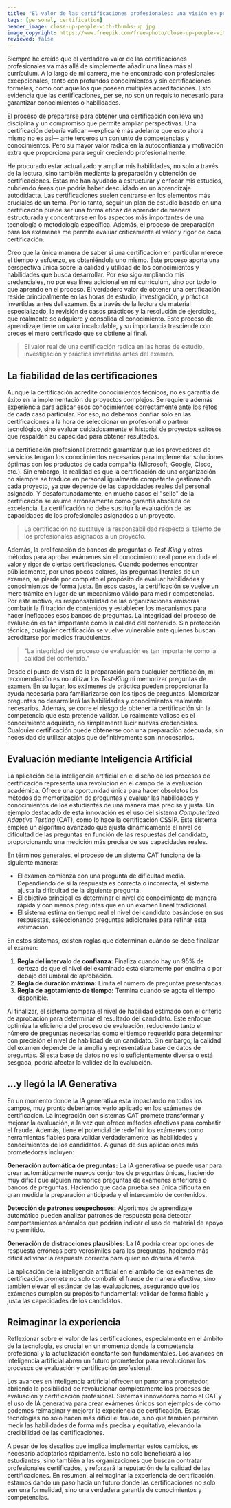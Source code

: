 ```yaml
---
title: "El valor de las certificaciones profesionales: una visión en perspectiva"
tags: [personal, certification]
header_image: close-up-people-with-thumbs-up.jpg
image_copyright: https://www.freepik.com/free-photo/close-up-people-with-thumbs-up_15501126.htm
reviewed: false
---
```

Siempre he creído que el verdadero valor de las certificaciones profesionales va más allá de simplemente añadir una línea más al currículum.<!-- excerpt-end --> A lo largo de mi carrera, me he encontrado con profesionales excepcionales, tanto con profundos conocimientos y sin certificaciones formales, como con aquellos que poseen múltiples acreditaciones. Esto evidencia que las certificaciones, per se, no son un requisito necesario para garantizar conocimientos o habilidades. 

El proceso de prepararse para obtener una certificación conlleva una disciplina y un compromiso que permite ampliar perspectivas. Una certificación debería validar ―explicaré más adelante que esto ahora mismo no es así― ante terceros un conjunto de competencias y conocimientos. Pero su mayor valor radica en la autoconfianza y motivación extra que proporciona para seguir creciendo profesionalmente.

He procurado estar actualizado y ampliar mis habilidades, no solo a través de la lectura, sino también mediante la preparación y obtención de certificaciones. Estas me han ayudado a estructurar y enfocar mis estudios, cubriendo áreas que podría haber descuidado en un aprendizaje autodidacta. Las certificaciones suelen centrarse en los elementos más cruciales de un tema. Por lo tanto, seguir un plan de estudio basado en una certificación puede ser una forma eficaz de aprender de manera estructurada y concentrarse en los aspectos más importantes de una tecnología o metodología específica. Además, el proceso de preparación para los exámenes me permite evaluar críticamente el valor y rigor de cada certificación. 

Creo que la única manera de saber si una certificación en particular merece el tiempo y esfuerzo, es obteniéndola uno mismo. Este proceso aporta una perspectiva única sobre la calidad y utilidad de los conocimientos y habilidades que busca desarrollar. Por eso sigo ampliando mis credenciales, no por esa línea adicional en mi currículum, sino por todo lo que aprendo en el proceso. El verdadero valor de obtener una certificación reside principalmente en las horas de estudio, investigación, y práctica invertidas antes del examen. Es a través de la lectura de material especializado, la revisión de casos prácticos y la resolución de ejercicios, que realmente se adquiere y consolida el conocimiento. Este proceso de aprendizaje tiene un valor incalculable, y su importancia trasciende con creces el mero certificado que se obtiene al final.

> El valor real de una certificación radica en las horas de estudio, investigación y práctica invertidas antes del examen.

## La fiabilidad de las certificaciones

Aunque la certificación acredite conocimientos técnicos, no es garantía de éxito en la implementación de proyectos complejos. Se requiere además experiencia para aplicar esos conocimientos correctamente ante los retos de cada caso particular. Por eso, no debemos confiar sólo en las certificaciones a la hora de seleccionar un profesional o partner tecnológico, sino evaluar cuidadosamente el historial de proyectos exitosos que respalden su capacidad para obtener resultados.

La certificación profesional pretende garantizar que los proveedores de servicios tengan los conocimientos necesarios para implementar soluciones óptimas con los productos de cada compañía (Microsoft, Google, Cisco, etc.). Sin embargo, la realidad es que la certificación de una organización no siempre se traduce en personal igualmente competente gestionando cada proyecto, ya que depende de las capacidades reales del personal asignado. Y desafortunadamente, en mucho casos el "sello" de la certificación se asume erróneamente como garantía absoluta de excelencia. La certificación no debe sustituir la evaluación de las capacidades de los profesionales asignados a un proyecto.

> La certificación no sustituye la responsabilidad respecto al talento de los profesionales asignados a un proyecto.

Además, la proliferación de bancos de preguntas o *Test-King* y otros métodos para aprobar exámenes sin el conocimiento real pone en duda el valor y rigor de ciertas certificaciones. Cuando podemos encontrar públicamente, por unos pocos dolares, las preguntas literales de un examen, se pierde por completo el propósito de evaluar habilidades y conocimientos de forma justa. En esos casos, la certificación se vuelve un mero trámite en lugar de un mecanismo válido para medir competencias. Por este motivo, es responsabilidad de las organizaciones emisoras combatir la filtración de contenidos y establecer los mecanismos para hacer ineficaces esos bancos de preguntas. La integridad del proceso de evaluación es tan importante como la calidad del contenido. Sin protección técnica, cualquier certificación se vuelve vulnerable ante quienes buscan acreditarse por medios fraudulentos.

> "La integridad del proceso de evaluación es tan importante como la calidad del contenido."

Desde el punto de vista de la preparación para cualquier certificación, mi recomendación es no utilizar los *Test-King* ni memorizar preguntas de examen. En su lugar, los exámenes de práctica pueden proporcionar la ayuda necesaria para familiarizarse con los tipos de preguntas. Memorizar preguntas no desarrollará las habilidades y conocimientos realmente necesarios. Además, se corre el riesgo de obtener la certificación sin la competencia que ésta pretende validar. Lo realmente valioso es el conocimiento adquirido, no simplemente lucir nuevas credenciales. Cualquier certificación puede obtenerse con una preparación adecuada, sin necesidad de utilizar atajos que definitivamente son innecesarios.

## Evaluación mediante Inteligencia Artificial

La aplicación de la inteligencia artificial en el diseño de los procesos de certificación representa una revolución en el campo de la evaluación académica. Ofrece una oportunidad única para hacer obsoletos los métodos de memorización de preguntas y evaluar las habilidades y conocimientos de los estudiantes de una manera más precisa y justa. Un ejemplo destacado de esta innovación es el uso del sistema *Computerized Adaptive Testing* (CAT), como lo hace la certificación CSSIP. Este sistema emplea un algoritmo avanzado que ajusta dinámicamente el nivel de dificultad de las preguntas en función de las respuestas del candidato, proporcionando una medición más precisa de sus capacidades reales.

En términos generales, el proceso de un sistema CAT funciona de la siguiente manera:

- El examen comienza con una pregunta de dificultad media. Dependiendo de si la respuesta es correcta o incorrecta, el sistema ajusta la dificultad de la siguiente pregunta.
- El objetivo principal es determinar el nivel de conocimiento de manera rápida y con menos preguntas que en un examen lineal tradicional.
- El sistema estima en tiempo real el nivel del candidato basándose en sus respuestas, seleccionando preguntas adicionales para refinar esta estimación.

En estos sistemas, existen reglas que determinan cuándo se debe finalizar el examen:

1. **Regla del intervalo de confianza:** Finaliza cuando hay un 95% de certeza de que el nivel del examinado está claramente por encima o por debajo del umbral de aprobación.
2. **Regla de duración máxima:** Limita el número de preguntas presentadas.
3. **Regla de agotamiento de tiempo:** Termina cuando se agota el tiempo disponible.

Al finalizar, el sistema compara el nivel de habilidad estimado con el criterio de aprobación para determinar el resultado del candidato. Este enfoque optimiza la eficiencia del proceso de evaluación, reduciendo tanto el número de preguntas necesarias como el tiempo requerido para determinar con precisión el nivel de habilidad de un candidato. Sin embargo, la calidad del examen depende de la amplia y representativa base de datos de preguntas. Si esta base de datos no es lo suficientemente diversa o está sesgada, podría afectar la validez de la evaluación.

## ...y llegó la IA Generativa

En un momento donde la IA generativa esta impactando en todos los campos, muy pronto deberíamos verlo aplicado en los exámenes de certificacion. La integración con sistemas CAT promete transformar y mejorar la evaluación, a la vez que ofrece métodos efectivos para combatir el fraude. Además, tiene el potencial de redefinir los exámenes como herramientas fiables para validar verdaderamente las habilidades y conocimientos de los candidatos. Algunas de sus aplicaciones más prometedoras incluyen:

**Generación automática de preguntas:** La IA generativa se puede usar para crear automáticamente nuevos conjuntos de preguntas únicas, haciendo muy difícil que alguien memorice preguntas de exámenes anteriores o bancos de preguntas. Haciendo que cada prueba sea única dificulta en gran medida la preparación anticipada y el intercambio de contenidos.

**Detección de patrones sospechosos:** Algoritmos de aprendizaje automático pueden analizar patrones de respuesta para detectar comportamientos anómalos que podrían indicar el uso de material de apoyo no permitido.

**Generación de distracciones plausibles:** La IA podría crear opciones de respuesta erróneas pero verosímiles para las preguntas, haciendo más difícil adivinar la respuesta correcta para quien no domina el tema.

La aplicación de la inteligencia artificial en el ámbito de los exámenes de certificación promete no solo combatir el fraude de manera efectiva, sino también elevar el estándar de las evaluaciones, asegurando que los exámenes cumplan su propósito fundamental: validar de forma fiable y justa las capacidades de los candidatos.

## Reimaginar la experiencia

Reflexionar sobre el valor de las certificaciones, especialmente en el ámbito de la tecnología, es crucial en un momento donde la competencia profesional y la actualización constante son fundamentales. Los avances en inteligencia artificial abren un futuro prometedor para revolucionar los procesos de evaluación y certificación profesional. 

Los avances en inteligencia artificial ofrecen un panorama prometedor, abriendo la posibilidad de revolucionar completamente los procesos de evaluación y certificación profesional. Sistemas innovadores como el CAT y el uso de IA generativa para crear exámenes únicos son ejemplos de cómo podemos reimaginar y mejorar la experiencia de certificación. Estas tecnologías no solo hacen más difícil el fraude, sino que también permiten medir las habilidades de forma más precisa y equitativa, elevando la credibilidad de las certificaciones.

A pesar de los desafíos que implica implementar estos cambios, es necesario adoptarlos rápidamente. Esto no solo beneficiará a los estudiantes, sino también a las organizaciones que buscan contratar profesionales certificados, y reforzará la reputación de la calidad de las certificaciones. En resumen, al reimaginar la experiencia de certificación, estamos dando un paso hacia un futuro donde las certificaciones no solo son una formalidad, sino una verdadera garantía de conocimientos y competencias.
